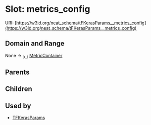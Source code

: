 
# Slot: metrics_config




URI: [https://w3id.org/neat_schema/tFKerasParams__metrics_config](https://w3id.org/neat_schema/tFKerasParams__metrics_config)


## Domain and Range

None &#8594;  <sub>0..1</sub> [MetricContainer](MetricContainer.md)

## Parents


## Children


## Used by

 * [TFKerasParams](TFKerasParams.md)

